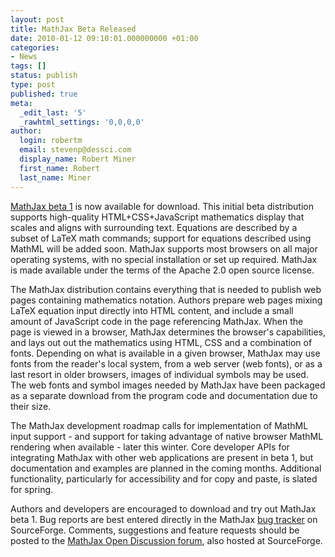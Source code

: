 ```yaml
---
layout: post
title: MathJax Beta Released
date: 2010-01-12 09:10:01.000000000 +01:00
categories:
- News
tags: []
status: publish
type: post
published: true
meta:
  _edit_last: '5'
  _rawhtml_settings: '0,0,0,0'
author:
  login: robertm
  email: stevenp@dessci.com
  display_name: Robert Miner
  first_name: Robert
  last_name: Miner
---
```


[MathJax beta 1](https://sourceforge.net/projects/mathjax/files/) is now available for download.  This initial beta distribution supports high-quality HTML+CSS+JavaScript mathematics display that scales and aligns with surrounding text.  Equations are described by a subset of LaTeX math commands; support for equations described using MathML will be added soon. MathJax supports most browsers on all major operating systems, with no special installation or set up required.  MathJax is made available under the terms of the Apache 2.0 open source license. 

The MathJax distribution contains everything that is needed to publish web pages containing mathematics notation.  Authors prepare web pages mixing LaTeX equation input directly into HTML content, and include a small amount of JavaScript code in the page referencing MathJax.  When the page is viewed in a browser, MathJax determines the browser's capabilities, and lays out out the mathematics using HTML, CSS and a combination of fonts.  Depending on what is available in a given browser, MathJax may use fonts from the reader's local system, from a web server (web fonts), or as a last resort in older browsers, images of individual symbols may be used. The web fonts and symbol images needed by MathJax have been packaged as a separate download from the program code and documentation due to their size.

The MathJax development roadmap calls for implementation of MathML input support - and support for taking advantage of native browser MathML rendering when available - later this winter.  Core developer APIs for integrating MathJax with other web applications are present in beta 1,   but documentation and examples are planned in the coming months.  Additional functionality, particularly for accessibility and for copy and paste, is slated for spring.

Authors and developers are encouraged to download and try out MathJax beta 1.  Bug reports are best entered directly in the MathJax [bug tracker](https://sourceforge.net/tracker/?atid=1240827&group_id=261188&func=browse) on SourceForge.  Comments, suggestions and feature requests should be posted to the [MathJax Open Discussion forum](https://sourceforge.net/projects/mathjax/forums/forum/948700), also hosted at SourceForge.